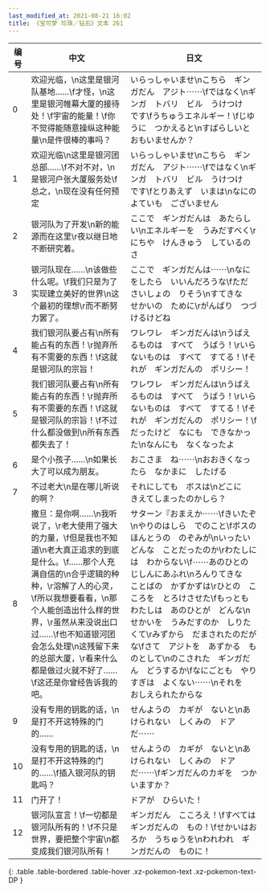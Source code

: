 ```yaml
---
last_modified_at: 2021-08-21 16:02
title: 《宝可梦 珍珠／钻石》文本 261
---
```

| 编号 | 中文 | 日文 |
| ---- | ---- | ---- |
| 0 | 欢迎光临，\n这里是银河队基地……\f才怪，\n这里是银河帷幕大厦的接待处！\f宇宙的能量！\f你不觉得能随意操纵这种能量\n是件很棒的事吗？ | いらっしゃいませ\nこちら　ギンガだん　アジト⋯⋯\fではなく\nギンガ　トバリ　ビル　うけつけ　です\fうちゅうエネルギー！\fじゆうに　つかえると\nすばらしいと　おもいませんか？ |
| 1 | 欢迎光临\n这里是银河团总部……\f不对不对，\n是银河户张大厦服务处\f总之，\n现在没有任何预定 | いらっしゃいませ\nこちら　ギンガだん　アジト⋯⋯\fではなく\nギンガ　トバリ　ビル　うけつけ　です\fとりあえず　いまは\nなにの　よていも　ございません |
| 2 | 银河队为了开发\n新的能源而在这里\r夜以继日地不断研究着。 | ここで　ギンガだんは　あたらしい\nエネルギーを　うみだすべく\rにちや　けんきゅう　しているのさ |
| 3 | 银河队现在……\n该做些什么呢。\f我们只是为了实现建立美好的世界\n这个最初的理想\r而不断努力罢了。 | ここで　ギンガだんは⋯⋯\nなにをしたら　いいんだろうな\fただ　さいしょの　りそう\nすてきな　せかいの　ために\rがんばり　つづけるけどね |
| 4 | 我们银河队要占有\n所有能占有的东西！\r抛弃所有不需要的东西！\f这就是银河队的宗旨！ | ワレワレ　ギンガだんは\nうばえるものは　すべて　うばう！\rいらないものは　すべて　すてる！\fそれが　ギンガだんの　ポリシー！ |
| 5 | 我们银河队要占有\n所有能占有的东西！\r抛弃所有不需要的东西！\f这就是银河队的宗旨！\f不过什么都没做到\n所有东西都失去了！ | ワレワレ　ギンガだんは\nうばえるものは　すべて　うばう！\rいらないものは　すべて　すてる！\fそれが　ギンガだんの　ポリシー！\fだったけど　なにも　できなかった\nなんにも　なくなったよ |
| 6 | 是个小孩子……\n如果长大了可以成为朋友。 | おこさま　ね⋯⋯\nおおきくなったら　なかまに　したげる |
| 7 | 不过老大\n是在哪儿听说的啊？ | それにしても　ボスは\nどこに　きえてしまったのかしら？ |
| 8 | 撒旦：是你啊……\n我听说了，\r老大使用了强大的力量，\f但是我也不知道\n老大真正追求的到底是什么。\f……那个人充满自信的\n合乎逻辑的种种，\r溶解了人的心灵，\f所以我想要看看，\n那个人能创造出什么样的世界，\r虽然从来没说出口过……\f也不知道银河团会怎么处理\n这残留下来的总部大厦，\r看来什么都是做过火就不好了……\f这还是你曾经告诉我的吧。 | サターン『おまえか⋯⋯\fきいたぞ\nやりのはしら　でのこと\fボスの　ほんとうの　のぞみが\nいったい　どんな　ことだったのか\rわたしには　わからない\f⋯⋯あのひとの　じしんにあふれ\nろんりてきな　ことばの　かずかずは\rひとの　こころを　とろけさせた\fもっとも　わたしは　あのひとが　どんな\nせかいを　うみだすのか　しりたくて\rみずから　だまされたのだがな\fさて　アジトを　あずかる　ものとして\nのこされた　ギンガだん　どうするか\fなにごとも　やりすぎは　よくない⋯⋯\nそれを　おしえられたからな |
| 9 | 没有专用的钥匙的话，\n是打不开这特殊的门的…… | せんようの　カギが　ないと\nあけられない　しくみの　ドアだ⋯⋯ |
| 10 | 没有专用的钥匙的话，\n是打不开这特殊的门的……\f插入银河队的钥匙吗？ | せんようの　カギが　ないと\nあけられない　しくみの　ドアだ⋯⋯\fギンガだんのカギを　つかいますか？ |
| 11 | 门开了！ | ドアが　ひらいた！ |
| 12 | 银河队宣言！\f一切都是银河队所有的！\f不只是世界，要把整个宇宙\n都变成我们银河队所有！ | ギンガだん　こころえ！\fすべては　ギンガだんの　もの！\fせかいはおろか　うちゅうを\nわれわれ　ギンガだんの　ものに！ |
{: .table .table-bordered .table-hover .xz-pokemon-text .xz-pokemon-text-DP }